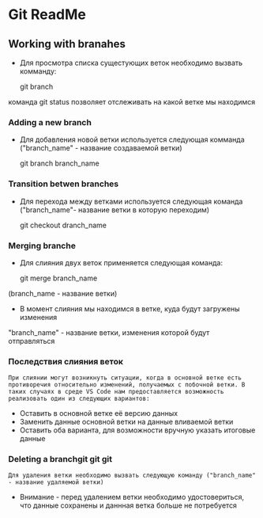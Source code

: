 # Git ReadMe
## Working with branahes

* Для просмотра списка сущестующих веток необходимо вызвать комманду: 

    git branch

команда git status позволяет отслеживать на какой ветке мы находимся
### Adding a new branch

* Для добавления новой ветки используется следующая комманда ("branch_name" - название создаваемой ветки)

    git branch branch_name

### Transition betwen branches

* Для перехода между ветками используется следующая команда ("branch_name"- название ветки в которую переходим)

    git checkout dranch_name
### Merging branche

* Для слияния двух веток применяется следующая команда:

    git merge branch_name

(branch_name - название ветки)

* В момент слияния мы находимся в ветке, куда будут загружены изменения

"branch_name" - название ветки, изменения которой будут отправляться 
### Последствия слияния веток 

    При слиянии могут возникнуть ситуации, когда в основной ветке есть противоречия относительно изменений, получаемых с побочной ветки. В таких случаях в среде VS Code нам предоставляется возможность реализовать один из следующих вариантов:
* Оставить в основной ветке её версию данных
* Заменить данные основной ветки на данные вливаемой ветки
* Оставить оба варианта, для возможности вручную указать итоговые данные 

### Deleting a branchgit git git 

    Для удаления ветки необходимо вызвать следующую команду ("branch_name" - название удаляемой ветки)
* Внимание - перед удалением ветки необходимо удостовериться, что данные сохранены и даннная ветка больше не потребуется
